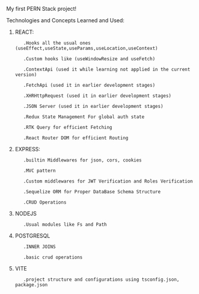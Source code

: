 My first PERN Stack project!

Technologies and Concepts Learned and Used:

1. REACT:
   
          .Hooks all the usual ones (useEffect,useState,useParams,useLocation,useContext)
     
          .Custom hooks like (useWindowResize and useFetch)
     
          .ContextApi (used it while learning not applied in the current version)
     
          .FetchApi (used it in earlier development stages)
     
          .XHRHttpRequest (used it in earlier development stages)
     
          .JSON Server (used it in earlier development stages)
     
          .Redux State Management For global auth state
     
          .RTK Query for efficient Fetching
     
          .React Router DOM for efficient Routing

3. EXPRESS:
   
          .builtin Middlewares for json, cors, cookies
        
          .MVC pattern
        
          .Custom middlewares for JWT Verification and Roles Verification
        
          .Sequelize ORM for Proper DataBase Schema Structure
        
          .CRUD Operations
   

5. NODEJS
   
          .Usual modules like Fs and Path
   

7. POSTGRESQL
   
          .INNER JOINS
        
          .basic crud operations
        

9. VITE
    
          .project structure and configurations using tsconfig.json, package.json 
